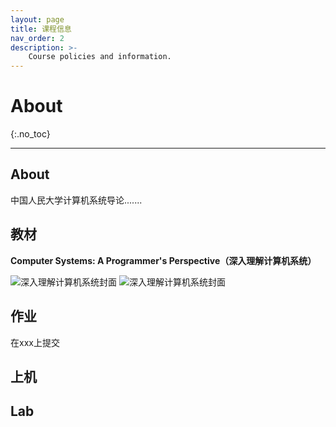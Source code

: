 ```yaml
---
layout: page
title: 课程信息
nav_order: 2
description: >-
    Course policies and information.
---
```


# About
{:.no_toc}

<!-- ## Table of contents
{: .no_toc .text-delta }

1. TOC
{:toc} -->

---

## About

中国人民大学计算机系统导论.......

## 教材

**Computer Systems: A Programmer's Perspective（深入理解计算机系统）**
<div class="image-row">
  <img src="{{ './assets/images/csapp-chi.jpg' | relative_url }}" alt="深入理解计算机系统封面" style="max-width: 300px;">
  <img src="{{ './assets/images/csapp-eng.jpg' | relative_url }}" alt="深入理解计算机系统封面" style="max-width: 300px;">
</div>

## 作业
在xxx上提交

## 上机

## Lab

